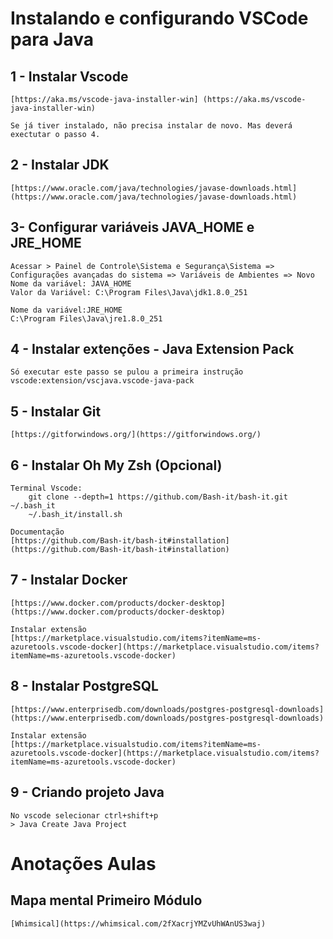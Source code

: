 # Instalando e configurando VSCode para Java

## 1 - Instalar Vscode
    [https://aka.ms/vscode-java-installer-win] (https://aka.ms/vscode-java-installer-win)

    Se já tiver instalado, não precisa instalar de novo. Mas deverá exectutar o passo 4. 

## 2 - Instalar JDK
    [https://www.oracle.com/java/technologies/javase-downloads.html](https://www.oracle.com/java/technologies/javase-downloads.html)

## 3- Configurar variáveis JAVA_HOME e JRE_HOME
    Acessar > Painel de Controle\Sistema e Segurança\Sistema => Configurações avançadas do sistema => Variáveis de Ambientes => Novo
    Nome da variável: JAVA_HOME
    Valor da Variável: C:\Program Files\Java\jdk1.8.0_251

    Nome da variável:JRE_HOME
    C:\Program Files\Java\jre1.8.0_251

## 4 - Instalar extenções - Java Extension Pack
    Só executar este passo se pulou a primeira instrução
    vscode:extension/vscjava.vscode-java-pack

## 5 - Instalar Git
    [https://gitforwindows.org/](https://gitforwindows.org/)

## 6 - Instalar Oh My Zsh  (Opcional)
   
    Terminal Vscode: 
        git clone --depth=1 https://github.com/Bash-it/bash-it.git ~/.bash_it
        ~/.bash_it/install.sh

    Documentação    
    [https://github.com/Bash-it/bash-it#installation](https://github.com/Bash-it/bash-it#installation)


## 7 - Instalar Docker
    [https://www.docker.com/products/docker-desktop] (https://www.docker.com/products/docker-desktop) 

    Instalar extensão 
    [https://marketplace.visualstudio.com/items?itemName=ms-azuretools.vscode-docker](https://marketplace.visualstudio.com/items?itemName=ms-azuretools.vscode-docker) 

## 8 - Instalar PostgreSQL 
    [https://www.enterprisedb.com/downloads/postgres-postgresql-downloads](https://www.enterprisedb.com/downloads/postgres-postgresql-downloads) 

    Instalar extensão
    [https://marketplace.visualstudio.com/items?itemName=ms-azuretools.vscode-docker](https://marketplace.visualstudio.com/items?itemName=ms-azuretools.vscode-docker)


## 9 - Criando projeto Java
    No vscode selecionar ctrl+shift+p
    > Java Create Java Project

# Anotações Aulas

## Mapa mental Primeiro Módulo
    [Whimsical](https://whimsical.com/2fXacrjYMZvUhWAnUS3waj)

